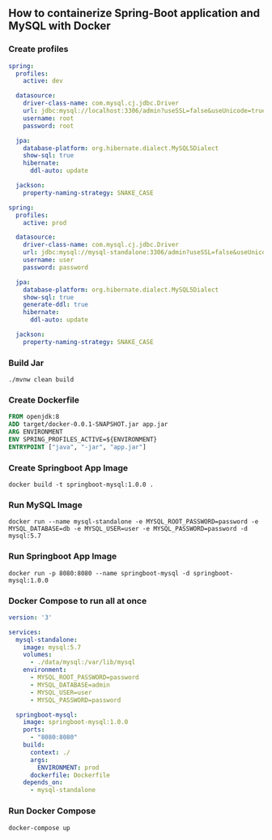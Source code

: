 ## How to containerize Spring-Boot application and MySQL with Docker

### Create profiles
```yml
spring:
  profiles:
    active: dev

  datasource:
    driver-class-name: com.mysql.cj.jdbc.Driver
    url: jdbc:mysql://localhost:3306/admin?useSSL=false&useUnicode=true&serverTimezone=Asia/Seoul
    username: root
    password: root

  jpa:
    database-platform: org.hibernate.dialect.MySQL5Dialect
    show-sql: true
    hibernate:
      ddl-auto: update

  jackson:
    property-naming-strategy: SNAKE_CASE
```

```yml
spring:
  profiles:
    active: prod

  datasource:
    driver-class-name: com.mysql.cj.jdbc.Driver
    url: jdbc:mysql://mysql-standalone:3306/admin?useSSL=false&useUnicode=true&serverTimezone=Asia/Seoul
    username: user
    password: password

  jpa:
    database-platform: org.hibernate.dialect.MySQL5Dialect
    show-sql: true
    generate-ddl: true
    hibernate:
      ddl-auto: update

  jackson:
    property-naming-strategy: SNAKE_CASE
```    

### Build Jar
```
./mvnw clean build
```

### Create Dockerfile
```dockerfile
FROM openjdk:8
ADD target/docker-0.0.1-SNAPSHOT.jar app.jar
ARG ENVIRONMENT
ENV SPRING_PROFILES_ACTIVE=${ENVIRONMENT}
ENTRYPOINT ["java", "-jar", "app.jar"]
```

### Create Springboot App Image
```
docker build -t springboot-mysql:1.0.0 .
```

### Run MySQL Image
```
docker run --name mysql-standalone -e MYSQL_ROOT_PASSWORD=password -e MYSQL_DATABASE=db -e MYSQL_USER=user -e MYSQL_PASSWORD=password -d mysql:5.7
```

### Run Springboot App Image
```
docker run -p 8080:8080 --name springboot-mysql -d springboot-mysql:1.0.0
```

### Docker Compose to run all at once
```yml
version: '3'

services:
  mysql-standalone:
    image: mysql:5.7
    volumes:
      - ./data/mysql:/var/lib/mysql
    environment:
      - MYSQL_ROOT_PASSWORD=password
      - MYSQL_DATABASE=admin
      - MYSQL_USER=user
      - MYSQL_PASSWORD=password

  springboot-mysql:
    image: springboot-mysql:1.0.0
    ports:
      - "8080:8080"
    build:
      context: ./
      args:
        ENVIRONMENT: prod
      dockerfile: Dockerfile
    depends_on:
      - mysql-standalone
```

### Run Docker Compose
```
docker-compose up
```
